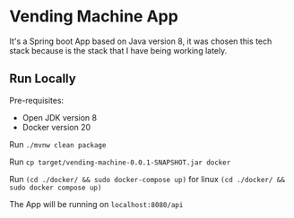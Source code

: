 # Vending Machine App

It's a Spring boot App based on Java version 8, it was chosen this tech stack because is the stack that I have being working lately.


## Run Locally
Pre-requisites:
- Open JDK version 8
- Docker version 20

Run `./mvnw clean package`

Run `cp target/vending-machine-0.0.1-SNAPSHOT.jar docker`

Run `(cd ./docker/ && sudo docker-compose up)` for linux `(cd ./docker/ && sudo docker compose up)`

The App will be running on `localhost:8080/api`